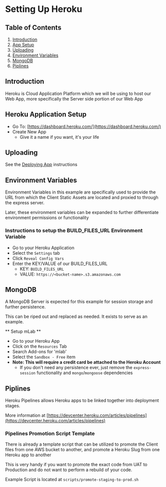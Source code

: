 # Setting Up Heroku

## Table of Contents
1. [Introduction](#introduction)
1. [App Setup](#setup)
1. [Uploading](#uploading)
1. [Environment Variables](#environment-variables)
1. [MongoDB](#mongo-db)
1. [Piplines](#piplines)

## <a name="introduction"></a> Introduction
Heroku is Cloud Application Platform which we will be using to host our Web App, more specifically the Server side portion of our Web App

## <a name="setup"></a> Heroku Application Setup

* Go To: [https://dashboard.heroku.com/](https://dashboard.heroku.com/)
* Create New App
	* Give it a name if you want, it's your life

## <a name="uploading"></a> Uploading

See the [Deploying App] instructions

## <a name="environment-variables"></a> Environment Variables
Environment Variables in this example are specifically used to provide the URL from which the Client Static Assets are located and proxied to through the express server.  

Later, these environment variables can be expanded to further differentiate environment permissions or functionality

### Instructions to setup the BUILD_FILES_URL Environment Variable

* Go to your Heroku Application
* Select the `Settings` tab
* Click `Reveal Config Vars`
* Enter the KEY/VALUE of our BUILD_FILES_URL
	* KEY: `BUILD_FILES_URL`
	* VALUE: `https://<bucket-name>.s3.amazonaws.com`

## <a name="mongo-db"></a> MongoDB
A MongoDB Server is expected for this example for session storage and further persistence.

This can be riped out and replaced as needed.  It exists to serve as an example.

** Setup mLab **

* Go to your Heroku App
* Click on the `Resources` Tab
* Search Add-ons for 'mlab'
* Select the `Sandbox - Free` item 
* **Note: This will require a credit card be attached to the Heroku Account**
	* If you don't need any persistence ever, just remove the `express-session` functionality and `mongo`/`mongoose` dependencies	

## <a name="piplines"></a> Piplines
Heroku Pipelines allows Heroku apps to be linked together into deployment stages.

More information at [https://devcenter.heroku.com/articles/pipelines](https://devcenter.heroku.com/articles/pipelines)

### Pipelines Promotion Script Template
There is already a template script that can be utilized to promote the Client files from one AWS bucket to another, and promote a Heroku Slug from one Heroku app to another

This is very handy if you want to promote the exact code from UAT to Production and do not want to perform a rebuild of your code. 

Example Script is located at `scripts/promote-staging-to-prod.sh`

[Deploying App]:(docs/deploying_app.md)